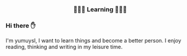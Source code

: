 <p align="center">
 <h3 align="center">🧑🏻‍💻 Learning 🧑🏻‍💻</h3>
</p>

### Hi there ✋

I'm yumuysl, I want to learn things and become a better person. I enjoy reading, thinking and writing in my leisure time.

<!-- 
#### 🔨 Coding Activities 


#### :octocat: Github Stats 
![Anurag's GitHub stats](https://github-readme-stats.vercel.app/api?username=yumuysl&show_icons=true&theme=onedark)  

<img src="https://raw.githubusercontent.com/trinib/trinib/82213791fa9ff58d3ca768ddd6de2489ec23ffca/images/footer.svg" width="100%">  
--》
